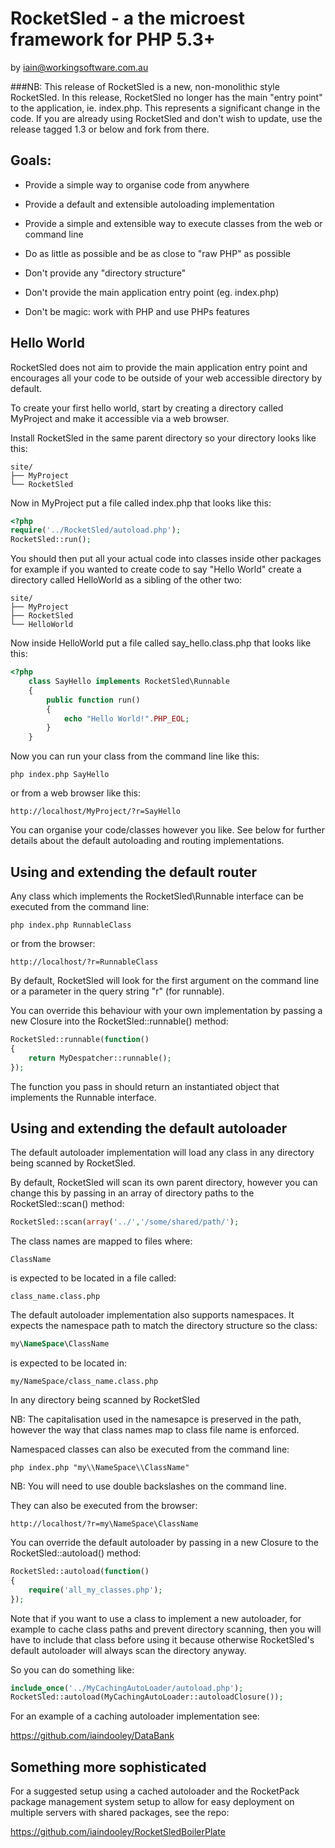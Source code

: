 # RocketSled - a the microest framework for PHP 5.3+

by iain@workingsoftware.com.au

###NB: This release of RocketSled is a new, non-monolithic style RocketSled. In this release, RocketSled no longer has the main "entry point" to the application, ie. index.php. This represents a significant change in the code. If you are already using RocketSled and don't wish to update, use the release tagged 1.3 or below and fork from there.

## Goals:

* Provide a simple way to organise code from anywhere

* Provide a default and extensible autoloading implementation

* Provide a simple and extensible way to execute classes from the web or command line

* Do as little as possible and be as close to "raw PHP" as possible

* Don't provide any "directory structure"

* Don't provide the main application entry point (eg. index.php)

* Don't be magic: work with PHP and use PHPs features

## Hello World

RocketSled does not aim to provide the main application entry point and
encourages all your code to be outside of your web accessible directory
by default.

To create your first hello world, start by creating a directory
called MyProject and make it accessible via a web browser.

Install RocketSled in the same parent directory so your directory looks
like this:

```
site/
├── MyProject
└── RocketSled
```

Now in MyProject put a file called index.php that looks like this:

```php
<?php
require('../RocketSled/autoload.php');
RocketSled::run();
```

You should then put all your actual code into classes inside other packages
for example if you wanted to create code to say "Hello World" create a directory
called HelloWorld as a sibling of the other two:

```
site/
├── MyProject
├── RocketSled
└── HelloWorld
```

Now inside HelloWorld put a file called say_hello.class.php that looks like
this:

```php
<?php
    class SayHello implements RocketSled\Runnable
    {
        public function run()
        {
            echo "Hello World!".PHP_EOL;
        }
    }
```

Now you can run your class from the command line like this:

```
php index.php SayHello
```

or from a web browser like this:

```
http://localhost/MyProject/?r=SayHello
```

You can organise your code/classes however you like. See below for further
details about the default autoloading and routing implementations.


## Using and extending the default router

Any class which implements the RocketSled\Runnable interface can be executed
from the command line:

```
php index.php RunnableClass
```

or from the browser:

```
http://localhost/?r=RunnableClass
```

By default, RocketSled will look for the first argument on the command line
or a parameter in the query string "r" (for runnable).

You can override this behaviour with your own implementation by passing a new
Closure into the RocketSled::runnable() method:

```php
RocketSled::runnable(function()
{
    return MyDespatcher::runnable();
});
```

The function you pass in should return an instantiated object that implements
the Runnable interface.

## Using and extending the default autoloader

The default autoloader implementation will load any class in any directory
being scanned by RocketSled.

By default, RocketSled will scan its own parent directory, however you can
change this by passing in an array of directory paths to the RocketSled::scan()
method:

```php
RocketSled::scan(array('../','/some/shared/path/');
```

The class names are mapped to files where:

```
ClassName
```

is expected to be located in a file called:

```
class_name.class.php
```

The default autoloader implementation also supports namespaces. It expects the
namespace path to match the directory structure so the class:

```php
my\NameSpace\ClassName
```

is expected to be located in:

```
my/NameSpace/class_name.class.php
```

In any directory being scanned by RocketSled

NB: The capitalisation used in the namesapce is preserved in the path,
however the way that class names map to class file name is enforced.

Namespaced classes can also be executed from the command line:

```
php index.php "my\\NameSpace\\ClassName"
```
NB: You will need to use double backslashes on the command line.

They can also be executed from the browser:

```
http://localhost/?r=my\NameSpace\ClassName
```

You can override the default autoloader by passing in a new Closure
to the RocketSled::autoload() method:

```php
RocketSled::autoload(function()
{
    require('all_my_classes.php');
});
```

Note that if you want to use a class to implement a new autoloader, for
example to cache class paths and prevent directory scanning, then
you will have to include that class before using it because otherwise
RocketSled's default autoloader will always scan the directory anyway.

So you can do something like:

```php
include_once('../MyCachingAutoLoader/autoload.php');
RocketSled::autoload(MyCachingAutoLoader::autoloadClosure());
```

For an example of a caching autoloader implementation see:

https://github.com/iaindooley/DataBank

## Something more sophisticated

For a suggested setup using a cached autoloader and the RocketPack package management system
setup to allow for easy deployment on multiple servers with shared packages, see the repo:

https://github.com/iaindooley/RocketSledBoilerPlate
